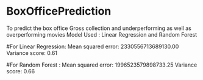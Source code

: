 # BoxOfficePrediction
To predict the box office Gross collection and underperforming as well as overperforming movies
Model Used : Linear Regression and Random Forest

#For Linear Regression:
Mean squared error: 2330556713689130.00
Variance score: 0.61

#For Random Forest :
Mean squared error: 1996523579898733.25
Variance score: 0.66

